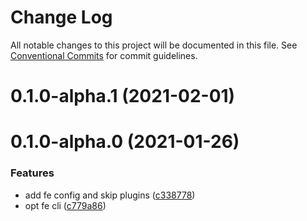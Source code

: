 # Change Log

All notable changes to this project will be documented in this file.
See [Conventional Commits](https://conventionalcommits.org) for commit guidelines.

# 0.1.0-alpha.1 (2021-02-01)



# 0.1.0-alpha.0 (2021-01-26)


### Features

* add fe config and skip plugins ([c338778](https://e.coding.net/nolonger21-01/fe-cli/fe-cli/commits/c33877882005ffb72516b13daeeddcedb46821f9))
* opt fe cli ([c779a86](https://e.coding.net/nolonger21-01/fe-cli/fe-cli/commits/c779a86e75af96c818185f4f6c9c5524aec9f2d9))
